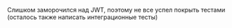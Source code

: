 

Слишком заморочился над JWT, поэтому не все успел покрыть тестами (осталось также написать интеграционные тесты)
